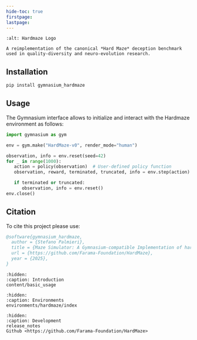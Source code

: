 ```yaml
---
hide-toc: true
firstpage:
lastpage:
---
```


```{project-logo} _static/img/hardmaze-text.png
:alt: Hardmaze Logo
```

```{project-heading}
A reimplementation of the canonical *Hard Maze* deception benchmark used in quality-diversity and neuro-evolution research.
```

## Installation

```python
pip install gymnasium_hardmaze
```

## Usage

The Gymnasium interface allows to initialize and interact with the Hardmaze environment as follows:

```python
import gymnasium as gym

env = gym.make("HardMaze-v0", render_mode="human")

observation, info = env.reset(seed=42)
for _ in range(1000):
   action = policy(observation)  # User-defined policy function
   observation, reward, terminated, truncated, info = env.step(action)

   if terminated or truncated:
      observation, info = env.reset()
env.close()
```

## Citation

To cite this project please use:

```bibtex
@software{gymnasium_hardmaze,
  author = {Stefano Palmieri},
  title = {Maze Simulator: A Gymnasium-compatible Implementation of hardmaze environment},
  url = {https://github.com/Farama-Foundation/HardMaze},
  year = {2025},
}
```

```{toctree}
:hidden:
:caption: Introduction
content/basic_usage
```

```{toctree}
:hidden:
:caption: Environments
environments/hardmaze/index
```

```{toctree}
:hidden:
:caption: Development
release_notes
Github <https://github.com/Farama-Foundation/HardMaze>
```
